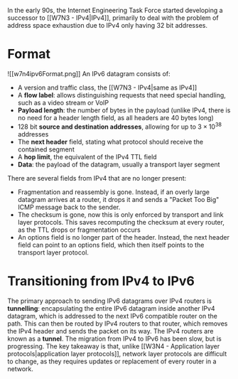In the early 90s, the Internet Engineering Task Force started developing a successor to [[W7N3 - IPv4|IPv4]], primarily to deal with the problem of address space exhaustion due to IPv4 only having 32 bit addresses.
# Format
![[w7n4ipv6Format.png]]
An IPv6 datagram consists of:
- A version and traffic class, the [[W7N3 - IPv4|same as IPv4]]
- A **flow label**: allows distinguishing requests that need special handling, such as a video stream or VoIP
- **Payload length**: the number of bytes in the payload (unlike IPv4, there is no need for a header length field, as all headers are 40 bytes long)
- 128 bit **source and destination addresses**, allowing for up to $3\times10^{38}$ addresses
- The **next header** field, stating what protocol should receive the contained segment
- A **hop limit**, the equivalent of the IPv4 TTL field
- **Data**: the payload of the datagram, usually a transport layer segment

There are several fields from IPv4 that are no longer present:
- Fragmentation and reassembly is gone. Instead, if an overly large datagram arrives at a router, it drops it and sends a "Packet Too Big" ICMP message back to the sender.
- The checksum is gone, now this is only enforced by transport and link layer protocols. This saves recomputing the checksum at every router, as the TTL drops or fragmentation occurs 
- An options field is no longer part of the header. Instead, the next header field can point to an options field, which then itself points to the transport layer protocol.

# Transitioning from IPv4 to IPv6
The primary approach to sending IPv6 datagrams over IPv4 routers is **tunnelling**: encapsulating the entire IPv6 datagram inside another IPv4 datagram, which is addressed to the next IPv6 compatible router on the path. This can then be routed by IPv4 routers to that router, which removes the IPv4 header and sends the packet on its way. The IPv4 routers are known as a **tunnel**.
The migration from IPv4 to IPv6 has been slow, but is progressing. The key takeaway is that, unlike [[W3N4 - Application layer protocols|application layer protocols]], network layer protocols are difficult to change, as they requires updates or replacement of every router in a network.